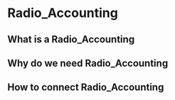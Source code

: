 # Radio_Accounting


## What is a Radio_Accounting

## Why do we need Radio_Accounting

## How to connect Radio_Accounting



